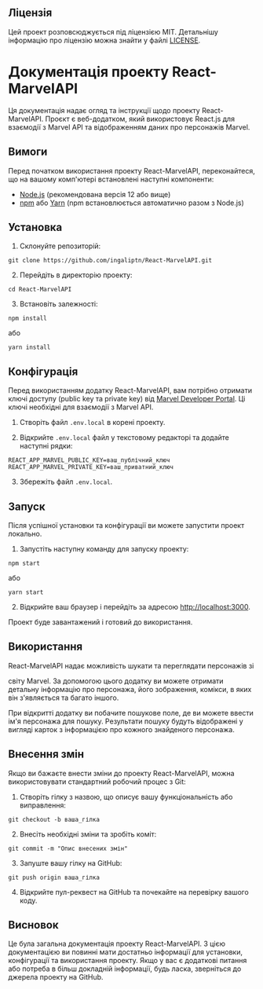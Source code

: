 ## Ліцензія

Цей проект розповсюджується під ліцензією MIT. Детальнішу інформацію про ліцензію можна знайти у файлі [LICENSE](./LICENSE).

# Документація проекту React-MarvelAPI

Ця документація надає огляд та інструкції щодо проекту React-MarvelAPI. Проєкт є веб-додатком, який використовує React.js для взаємодії з Marvel API та відображенням даних про персонажів Marvel.

## Вимоги

Перед початком використання проекту React-MarvelAPI, переконайтеся, що на вашому комп'ютері встановлені наступні компоненти:

- [Node.js](https://nodejs.org) (рекомендована версія 12 або вище)
- [npm](https://www.npmjs.com/) або [Yarn](https://yarnpkg.com/) (npm встановлюється автоматично разом з Node.js)

## Установка

1. Склонуйте репозиторій:

```
git clone https://github.com/ingaliptn/React-MarvelAPI.git
```

2. Перейдіть в директорію проекту:

```
cd React-MarvelAPI
```

3. Встановіть залежності:

```
npm install
```

або

```
yarn install
```

## Конфігурація

Перед використанням додатку React-MarvelAPI, вам потрібно отримати ключі доступу (public key та private key) від [Marvel Developer Portal](https://developer.marvel.com/). Ці ключі необхідні для взаємодії з Marvel API.

1. Створіть файл `.env.local` в корені проекту.

2. Відкрийте `.env.local` файл у текстовому редакторі та додайте наступні рядки:

```
REACT_APP_MARVEL_PUBLIC_KEY=ваш_публічний_ключ
REACT_APP_MARVEL_PRIVATE_KEY=ваш_приватний_ключ
```

3. Збережіть файл `.env.local`.

## Запуск

Після успішної установки та конфігурації ви можете запустити проект локально.

1. Запустіть наступну команду для запуску проекту:

```
npm start
```

або

```
yarn start
```

2. Відкрийте ваш браузер і перейдіть за адресою [http://localhost:3000](http://localhost:3000).

Проект буде завантажений і готовий до використання.

## Використання

React-MarvelAPI надає можливість шукати та переглядати персонажів зі

 світу Marvel. За допомогою цього додатку ви можете отримати детальну інформацію про персонажа, його зображення, комікси, в яких він з'являється та багато іншого.

При відкритті додатку ви побачите пошукове поле, де ви можете ввести ім'я персонажа для пошуку. Результати пошуку будуть відображені у вигляді карток з інформацією про кожного знайденого персонажа.

## Внесення змін

Якщо ви бажаєте внести зміни до проекту React-MarvelAPI, можна використовувати стандартний робочий процес з Git:

1. Створіть гілку з назвою, що описує вашу функціональність або виправлення:

```
git checkout -b ваша_гілка
```

2. Внесіть необхідні зміни та зробіть коміт:

```
git commit -m "Опис внесених змін"
```

3. Запуште вашу гілку на GitHub:

```
git push origin ваша_гілка
```

4. Відкрийте пул-реквест на GitHub та почекайте на перевірку вашого коду.

## Висновок

Це була загальна документація проекту React-MarvelAPI. З цією документацією ви повинні мати достатньо інформації для установки, конфігурації та використання проекту. Якщо у вас є додаткові питання або потреба в більш докладній інформації, будь ласка, зверніться до джерела проекту на GitHub.

